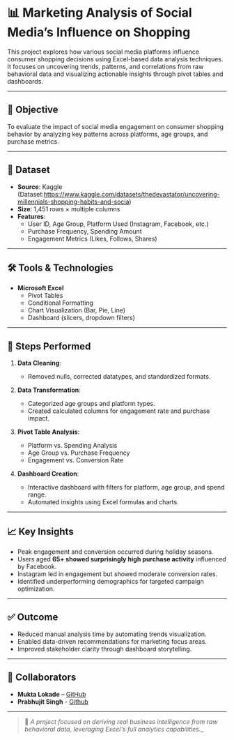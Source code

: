 # 📊 Marketing Analysis of Social Media’s Influence on Shopping

This project explores how various social media platforms influence consumer shopping decisions using Excel-based data analysis techniques. It focuses on uncovering trends, patterns, and correlations from raw behavioral data and visualizing actionable insights through pivot tables and dashboards.

---

## 🧠 Objective

To evaluate the impact of social media engagement on consumer shopping behavior by analyzing key patterns across platforms, age groups, and purchase metrics.

---

## 📂 Dataset

- **Source**: Kaggle (Dataset:https://www.kaggle.com/datasets/thedevastator/uncovering-millennials-shopping-habits-and-socia)
- **Size**: 1,451 rows × multiple columns
- **Features**:
  - User ID, Age Group, Platform Used (Instagram, Facebook, etc.)
  - Purchase Frequency, Spending Amount
  - Engagement Metrics (Likes, Follows, Shares)

---

## 🛠 Tools & Technologies

- **Microsoft Excel**
  - Pivot Tables
  - Conditional Formatting
  - Chart Visualization (Bar, Pie, Line)
  - Dashboard (slicers, dropdown filters)

---

## 🔧 Steps Performed

1. **Data Cleaning**:
   - Removed nulls, corrected datatypes, and standardized formats.

2. **Data Transformation**:
   - Categorized age groups and platform types.
   - Created calculated columns for engagement rate and purchase impact.

3. **Pivot Table Analysis**:
   - Platform vs. Spending Analysis
   - Age Group vs. Purchase Frequency
   - Engagement vs. Conversion Rate

4. **Dashboard Creation**:
   - Interactive dashboard with filters for platform, age group, and spend range.
   - Automated insights using Excel formulas and charts.

---

## 📈 Key Insights

- Peak engagement and conversion occurred during holiday seasons.
- Users aged **65+ showed surprisingly high purchase activity** influenced by Facebook.
- Instagram led in engagement but showed moderate conversion rates.
- Identified underperforming demographics for targeted campaign optimization.

---

## ✅ Outcome

- Reduced manual analysis time by automating trends visualization.
- Enabled data-driven recommendations for marketing focus areas.
- Improved stakeholder clarity through dashboard storytelling.

---

## 👥 Collaborators

- **Mukta Lokade** – [GitHub](https://github.com/muktalokade) 
- **Prabhujit Singh** - [Github](https://github.com/jit7154)
---

> 🧩 _A project focused on deriving real business intelligence from raw behavioral data, leveraging Excel's full analytics capabilities.__
